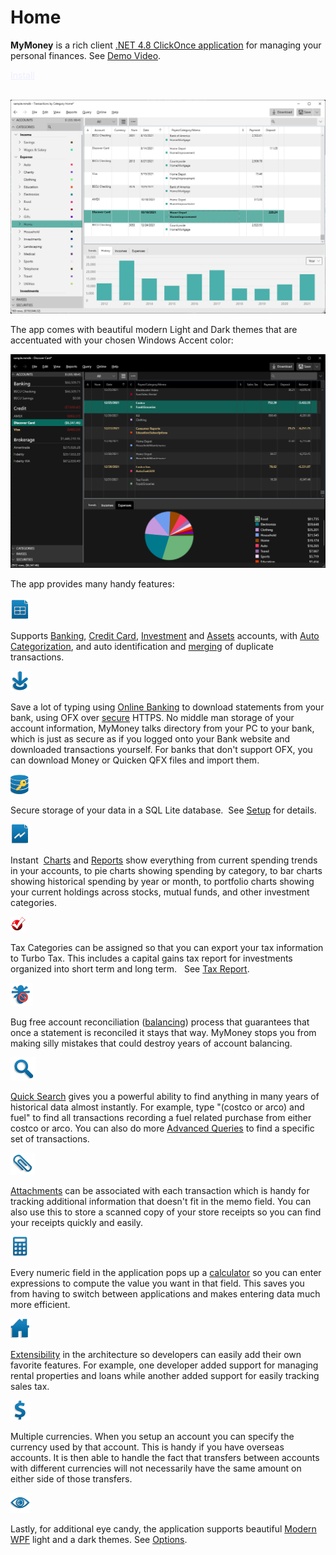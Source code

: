 # Home

**MyMoney**  is a rich client [.NET 4.8 ClickOnce application](https://dotnet.microsoft.com/en-us/download/dotnet-framework/net48) for managing your personal finances.  See [Demo Video](https://youtu.be/u6BVF2x9FBA).

<div>
<a href="Basics/install" class="btn btn-primary mt-20 mr-30" style="color:#EEEEFF" >Install</a>
<br/>
<br/>
</div>


[![](Images/Home1.png)](https://youtu.be/u6BVF2x9FBA)

The app comes with beautiful modern Light and Dark themes that are accentuated with your chosen Windows Accent color:

[![](Images/Home_dark.png)](https://youtu.be/u6BVF2x9FBA)

The app provides many handy features:

![](Images/Home2.png)

Supports [Banking](Accounts/BankAccounts.md), [Credit Card](Accounts/CreditCardAccounts.md), [Investment](Accounts/InvestmentAccounts.md) and [Assets](Accounts/Assets.md) accounts, with [Auto Categorization](Basics/AutoCategorization.md), and auto identification and [merging](Basics/Merging.md) of duplicate transactions. 

![](Images/Home3.png)

Save a lot of typing using [Online Banking](Accounts/OnlineBanking.md) to download statements from your bank, using OFX over [secure](Accounts/OnlineSecurity.md) HTTPS. No middle man storage of your account information, MyMoney talks directory from your PC to your bank, which is just as secure as if you logged onto your Bank website and downloaded transactions yourself. For banks that don't support OFX, you can download Money or Quicken QFX files and import them.

![](Images/Home4.png)

Secure storage of your data in a SQL Lite database.  See [Setup](Basics/Setup.md) for details.

![](Images/Home5.png)

Instant  [Charts](Charts/index.md) and [Reports](Reports/index.md) show everything from current spending trends in your accounts, to pie charts showing spending by category, to bar charts showing historical spending by year or month, to portfolio charts showing your current holdings across stocks, mutual funds, and other investment categories.

![](Images/Home6.png)

Tax Categories can be assigned so that you can export your tax information to Turbo Tax. This includes a capital gains tax report for investments organized into short term and long term.   See [Tax Report](Reports/TaxReport.md).

![](Images/Home7.png)

Bug free account reconciliation ([balancing](Accounts/BalancingAccounts.md)) process that guarantees that once a statement is reconciled it stays that way. MyMoney stops you from making silly mistakes that could destroy years of account balancing.

![](Images/Home8.png)

[Quick Search](Basics/QuickSearch.md) gives you a powerful ability to find anything in many years of historical data almost instantly. For example, type "(costco or arco) and fuel" to find all transactions recording a fuel related purchase from either costco or arco. You can also do more [Advanced Queries](Basics/Queries.md) to find a specific set of transactions.

![](Images/Home9.png)

[Attachments](Basics/Attachments.md) can be associated with each transaction which is handy for tracking additional information that doesn't fit in the memo field. You can also use this to store a scanned copy of your store receipts so you can find your receipts quickly and easily.

![](Images/Home10.png)

Every numeric field in the application pops up a [calculator](Basics/Calculator.md) so you can enter expressions to compute the value you want in that field. This saves you from having to switch between applications and makes entering data much more efficient.

![](Images/Home11.png)

[Extensibility](dev/index.md) in the architecture so developers can easily add their own favorite features. For example, one developer added support for managing rental properties and loans while another added support for easily tracking sales tax.

![](Images/Home12.png)

Multiple currencies. When you setup an account you can specify the currency used by that account. This is handy if you have overseas accounts. It is then able to handle the fact that transfers between accounts with different currencies will not necessarily have the same amount on either side of those transfers.

![](Images/Home13.png)

Lastly, for additional eye candy, the application supports
beautiful [Modern WPF](https://github.com/Kinnara/ModernWpf) light and a dark themes. See [Options](Basics/Options.md).
